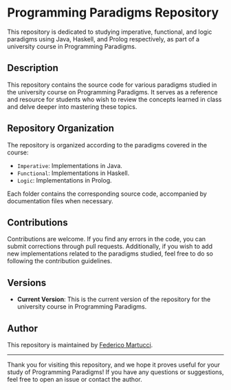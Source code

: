 # Programming Paradigms Repository

This repository is dedicated to studying imperative, functional, and logic paradigms using Java, Haskell, and Prolog respectively, as part of a university course in Programming Paradigms.

## Description

This repository contains the source code for various paradigms studied in the university course on Programming Paradigms. It serves as a reference and resource for students who wish to review the concepts learned in class and delve deeper into mastering these topics.

## Repository Organization

The repository is organized according to the paradigms covered in the course:

- `Imperative`: Implementations in Java.
- `Functional`: Implementations in Haskell.
- `Logic`: Implementations in Prolog.

Each folder contains the corresponding source code, accompanied by documentation files when necessary.

## Contributions

Contributions are welcome. If you find any errors in the code, you can submit corrections through pull requests. Additionally, if you wish to add new implementations related to the paradigms studied, feel free to do so following the contribution guidelines.

## Versions

- **Current Version**: This is the current version of the repository for the university course in Programming Paradigms.

## Author

This repository is maintained by [Federico Martucci](https://github.com/FedericoMartucci).

---

Thank you for visiting this repository, and we hope it proves useful for your study of Programming Paradigms! If you have any questions or suggestions, feel free to open an issue or contact the author.
